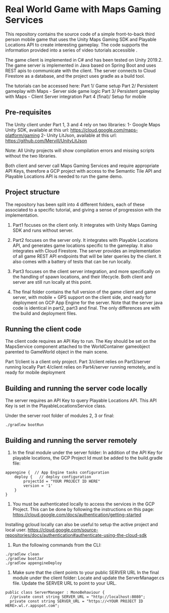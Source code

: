 # Real World Game with Maps Gaming Services

This repository contains the source code of a simple front-to-back third person mobile game that uses the Unity Maps Gaming SDK and Playable Locations API to create interesting gameplay.
The code supports the information provided into a series of video tutorials accessible <HERE>.

The game client is implemented in C# and has been tested on Unity 2019.2.
The game server is implemented in Java based on Spring Boot and uses REST apis to communicate with the client.
The server connects to Cloud Firestore as a database, and the project uses gradle as a build tool.

The tutorials can be accessed here:
Part 1/ Game setup
  <PROVIDE URL>
Part 2/ Persistent gameplay with Maps - Server side game logic
Part 3/ Persistent gameplay with Maps - Client Server integration
Part 4 (final)/ Setup for mobile

## Pre-requisites

The Unity client under Part 1, 3 and 4 rely on two libraries:
1- Google Maps Unity SDK, available at this url: https://cloud.google.com/maps-platform/gaming
2- Unity LitJson, available at this url: https://github.com/Mervill/UnityLitJson

Note: All Unity projects will show compilation errors and missing scripts without the two libraries.

Both client and server call Maps Gaming Services and require appropriate API Keys, therefore a GCP project with access to the Semantic Tile API and Playable Locations API is needed to run the game demo.

## Project structure
The repository has been split into 4 different folders, each of these associated to a specific tutorial, and giving a sense of progression with the implementation.

1. Part1 focuses on the client only. It integrates with Unity Maps Gaming SDK and runs without server.

1. Part2 focuses on the server only. It integrates with Playable Locations API, and generates game locations specific to the gameplay. It also integrates with Cloud Firestore. The server provides an implementation of all game REST API endpoints that will be later queries by the client.
It also comes with a battery of tests that can be run locally.

1. Part3 focuses on the client server integration, and more specifically on the handling of spawn locations, and their lifecycle.
Both client and server are still run locally at this point.

1. The final folder contains the full version of the game client and game server, with mobile + GPS support on the client side, and ready for deployment on GCP App Engine for the server.
Note that the server java code is identical in part2, part3 and final. The only differences are with the build and deployment files.

## Running the client code

The client code requires an API Key to run.
The Key should be set on the MapsService component attached to the WorldContainer gameobject parented to GameWorld object in the main scene.

Part 1/client is a client only project.
Part 3/client relies on Part3/server running locally
Part 4/client relies on Part4/server running remotely, and is ready for mobile deployment


## Building and running the server code locally
The server requires an API Key to query Playable Locations API. This API Key is set in the PlayableLocationsService class.

Under the server root folder of modules 2, 3 or final:

``` shell
./gradlew bootRun
```

## Building and running the server remotely
1. In the final module under the server folder:
In addition of the API Key for playable locations, the GCP Project Id must be added to the build.gradle file:

``` shell
appengine {  // App Engine tasks configuration
    deploy {   // deploy configuration
        projectId = "YOUR PROJECT ID HERE"
        version = '1'
    }
}
```

1. You must be authenticated locally to access the services in the GCP Project.
This can be done by following the instructions on this page:
https://cloud.google.com/docs/authentication/getting-started

Installing gcloud locally can also be useful to setup the active project and local user.
https://cloud.google.com/source-repositories/docs/authentication#authenticate-using-the-cloud-sdk

1. Run the following commands from the CLI:
``` shell
./gradlew clean
./gradlew bootJar
./gradlew appengineDeploy
```

1. Make sure that the client points to your public SERVER URL
In the final module under the client folder:
Locate and update the ServerManager.cs file.
Update the SERVER URL to point to your URL.

``` shell
public class ServerManager : MonoBehaviour {
  //private const string SERVER_URL = "http://localhost:8080";
  private const string SERVER_URL = "https://<YOUR PROJECT ID HERE>.wl.r.appspot.com";
```
